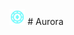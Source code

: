 <img src="https://github.com/HeartOfIrons/Aurora/blob/main/Assets/Aurora.png" width="25" height="25">
# Aurora

